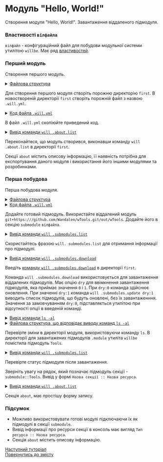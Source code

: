 # Модуль "Hello, World!"

Створення модуля "Hello, World!". Завантаження віддаленого підмодуля.

### Властивості `вілфайла`

`вілфайл` - конфігураційний файл для побудови модульної системи утилітою `willbe`. Має ряд [властивостей](<../concept/WillFile.md>).

### Перший модуль

Створення першого модуль.

<details>
  <summary><u>Файлова структура</u></summary>

```
first               # директорія, назва довільна
  └── .will.yml     # конфігураційний файл

```

</details>

Для створення першого модуля створіть порожню директорію `first`. В новоствореній директорії `first` створіть порожній файл з назвою `.will.yml`.

<details>
  <summary><u>Код файла <code>.will.yml</code></u></summary>

```yaml
about :

    name : helloWorld
    description : 'Hello, World!'
    version : '0.0.1'
    keywords :
        - key
        - word
```

</details>

В файл `.will.yml` скопіюйте приведений код.

<details>
  <summary><u>Вивід команди <code>will .about.list</code></u></summary>

  ```
[user@user ~]$ will .about.list
Command ".about.list"
  . Read : /path_to_file/.will.yml
. Read 1 will-files in 0.109s
About
 name : 'helloWorld'
 description : 'Hello, World!'
 version : '0.0.1'
 enabled : 1
 keywords :
   'willbe'

```

</details>

Переконайтеся, що модуль створився, виконавши команду `will .about.list` в директорії `first`.

Секції `about` містить описову інформацію, її наявність потрібна для експортування даного модуля і використання його іншими модулями та розробинками.  

### Перша побудова

Перша побудова модуля.

<details>
  <summary><u>Файлова структура</u></summary>

```
first              
  └── .will.yml     

```

</details>
<details>
  <summary><u>Код файла <code>.will.yml</code></u></summary>

```yaml
about :

    name : helloWorld
    description : 'Hello, World!'
    version : 0.0.1
    keywords :
        - willbe

submodule :

    Tools : git+https:///github.com/Wandalen/wTools.git/out/wTools#master

```

</details>

Додайте готовий підмодуль. Використайте віддалений модуль `git+https:///github.com/Wandalen/wTools.git/out/wTools`. Додайте його в секцію `submodule` `вілфайла`.

<details>
  <summary><u>Вивід команди <code>will .submodules.list</code></u></summary>

```
[user@user ~]$ will .submodules.list
...
 ! Failed to read submodule::Tools, try to download it with .submodules.download or even clean it before downloading
...
  isDownloaded : false
  Exported builds : []

```

</details>

Скористайтесь фразою `will. submodules.list` для отримання інформації про підмодулі.  

<details>
  <summary><u>Вивід команди <code>will .submodules.download</code></u></summary>

```
[user@user ~]$ will .submodules.download
...
   . Read : /path_to_file/.module/Tools/out/wTools.out.will.yml
   + module::Tools was downloaded in 12.360s
 + 1/1 submodule(s) of module::helloWorld were downloaded in 12.365s

```

</details>

Введіть [команду `will .submodules.download`](../concept/Command.md#Таблиця-команд-утиліти-willbe) в директорії `first`.

Команда `will .submodules.download` використовується для завантаження віддалених підмодулів. Має опцію `dry` для ввімкнення завантаження підмодулів, яка приймає значення `0` i `1`. При `dry:0` команда здійснює оновлення. При значенні `dry:1` команда `will .submodules.update dry:1` виводить список підмодулів, що будуть оновлені, без їх завантаженння. Значення за замовчуванням `dry:0`, підставляється утилітою при відсутності опції в введеній команді.

<details>
  <summary><u>Вивід команди <code>ls -al</code></u></summary>

```
[user@user ~]$ ls -al
...
drwxr-xr-x 4 user user 4096 Мар 12 07:20 .module
-rw-r--r-- 1 user user  306 Мар  1 11:20 .will.yml

```

```
[user@user ~]$ ls -al module/
...
drwxr-xr-x 4 user user 4096 Мар 12 07:20 Tools

```

</details>
<details>
  <summary><u>Файлова структура, що відповідає виводу команд <code>ls -al</code></u></summary>

```
first
  ├── .module
  │       └── Tools
  └── .will.yml

```

</details>

Перевірте зміни в директорії модуля, використовуючи команду `ls`. В директорії для завантажених підмодулів `.module` утиліта `willbe` помістила підмодуль `Tools`.

<details>
  <summary><u>Вивід команди <code>will .submodules.list</code></u></summary>

```
[user@user ~]$ will .submodules.list
...
 . Read : /path_to_file/.module/Tools/out/wTools.out.will.yml
...
submodule::Tools
  path : git+https:///github.com/Wandalen/wTools.git/out/wTools#master
  isDownloaded : true
  Exported builds : [ 'proto.export' ]

```

</details>

Перевірте статус підмодуля після завантаження.

Зверніть увагу на рядок, який позначає підмодуль секції - `submodule::Tools`. Вивід у формі `Назва секції :: Назва ресурса`.

<details>
  <summary><u>Вивід команди <code>will .about.list</code></u></summary>

```
[user@user ~]$ will .about.list
...
About
  name : 'helloWorld'
  description : 'Hello, World!'
  ...

```

</details>

Секція `about`, має простішу форму запису.

### Підсумок

- Можливо використовувати готові модулі підключаючи їх як підмодулі в секції `submodule`.
- Вивід інформації про ресурси секції в консоль має вигляд `Тип ресурса :: Назва ресурса`.
- Секція `about` містить описову інформацію.

[Наступний туторіал](CommandsSubmodules.md)   
[Повернутись до змісту](../README.md#tutorials)
